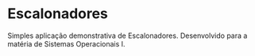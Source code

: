 # Escalonadores
Simples aplicação demonstrativa de Escalonadores. Desenvolvido para a matéria de Sistemas Operacionais I.
